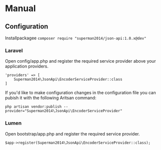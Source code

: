 # Manual

## Configuration

Installpackagee `composer require "superman2014/json-api:1.0.x@dev"`

### Laravel

Open config/app.php and register the required service provider above your application providers.

```
'providers' => [
    Superman2014\JsonApi\EncoderServiceProvider::class
]
```
If you'd like to make configuration changes in the configuration file you can pubish it with the following Aritsan command:

```
php artisan vendor:publish --provider="Superman2014\JsonApi\EncoderServiceProvider"
```

### Lumen

Open bootstrap/app.php and register the required service provider.

```
$app->register(Superman2014\JsonApi\EncoderServiceProvider::class);
```

